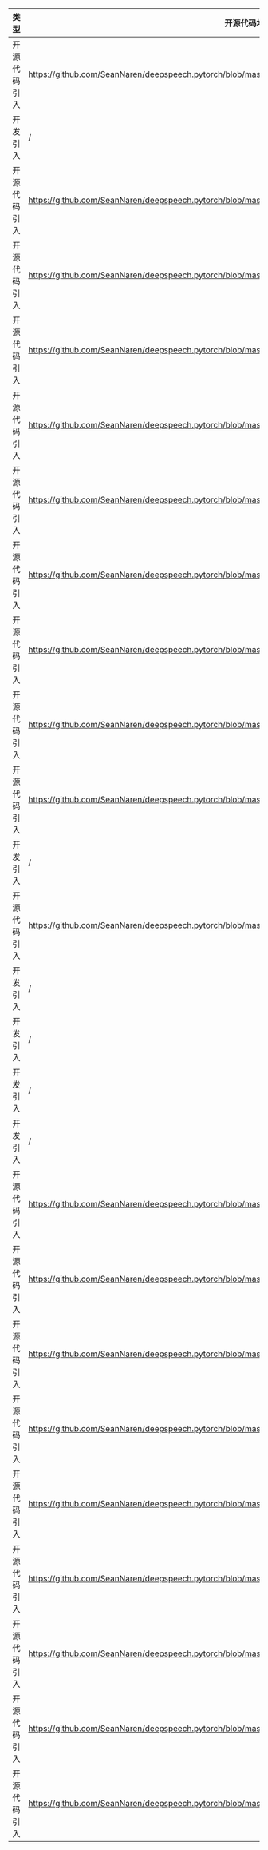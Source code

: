 | 类型     | 开源代码地址                                                       | 文件名                                          | 公网IP地址/公网URL地址/域名/邮箱地址 | 用途说明  |
|--------|--------------------------------------------------------------|----------------------------------------------|------------------------|-------|
| 开源代码引入 | https://github.com/SeanNaren/deepspeech.pytorch/blob/master/data/an4.py | deepspeech/data/an4.py | https://github.com/SeanNaren/deepspeech.pytorch/releases/download/V3.0/an4.tar.gz | 下载数据集 |
| 开发引入   | /                                                            | url.ini                                      | https://common-voice-data-download.s3.amazonaws.com/cv_corpus_v1.tar.gz | 下载数据集 |
| 开源代码引入 | https://github.com/SeanNaren/deepspeech.pytorch/blob/master/data/librispeech.py | deepspeech/data/librispeech.py | http://www.openslr.org/resources/12/train-clean-100.tar.gz | 下载数据集 |
| 开源代码引入 | https://github.com/SeanNaren/deepspeech.pytorch/blob/master/data/librispeech.py | deepspeech/data/librispeech.py | http://www.openslr.org/resources/12/train-clean-360.tar.gz | 下载数据集 |
| 开源代码引入 | https://github.com/SeanNaren/deepspeech.pytorch/blob/master/data/librispeech.py | deepspeech/data/librispeech.py | http://www.openslr.org/resources/12/train-other-500.tar.gz | 下载数据集 |
| 开源代码引入 | https://github.com/SeanNaren/deepspeech.pytorch/blob/master/data/librispeech.py | deepspeech/data/librispeech.py | http://www.openslr.org/resources/12/dev-clean.tar.gz | 下载数据集 |
| 开源代码引入 | https://github.com/SeanNaren/deepspeech.pytorch/blob/master/data/librispeech.py | deepspeech/data/librispeech.py | http://www.openslr.org/resources/12/dev-other.tar.gz | 下载数据集 |
| 开源代码引入 | https://github.com/SeanNaren/deepspeech.pytorch/blob/master/data/librispeech.py | deepspeech/data/librispeech.py | http://www.openslr.org/resources/12/test-clean.tar.gz | 下载数据集 |
| 开源代码引入 | https://github.com/SeanNaren/deepspeech.pytorch/blob/master/data/librispeech.py | deepspeech/data/librispeech.py | http://www.openslr.org/resources/12/test-other.tar.gz | 下载数据集 |
| 开源代码引入 | https://github.com/SeanNaren/deepspeech.pytorch/blob/master/data/ted.py | deepspeech/data/ted.py | http://www.openslr.org/resources/19/TEDLIUM_release2.tar.gz | 下载数据集 |
| 开源代码引入 | https://github.com/SeanNaren/deepspeech.pytorch/blob/master/data/voxforge.py | deepspeech/data/voxforge.py | http://www.repository.voxforge1.org/downloads/SpeechCorpus/Trunk/Audio/Main/16kHz_16bit/ | 下载数据集 |
| 开发引入 | /                                                            | url.ini | https://github.com/SeanNaren/warp-ctc.git | 下载三方库 |
| 开源代码引入 | https://github.com/SeanNaren/deepspeech.pytorch/blob/master/Dockerfile | deepspeech/Dockerfile | https://github.com/parlance/ctcdecode.git | 下载三方库 |
| 开发引入 | /                                                            | url.ini | https://github.com/NVIDIA/apex.git | 下载三方库 |
| 开发引入 | /                                                            | url.ini | https://github.com/SeanNaren/deepspeech.pytorch/releases/latest/download/an4_pretrained_v2.pth | 下载权重文件 |
| 开发引入 | /                                                            | url.ini | https://github.com/SeanNaren/deepspeech.pytorch/releases/latest/download/librispeech_pretrained_v2.pth | 下载权重文件 |
| 开发引入 | /                                                            | url.ini | https://github.com/SeanNaren/deepspeech.pytorch/releases/latest/download/ted_pretrained_v2.pth | 下载权重文件 |
| 开源代码引入 | https://github.com/SeanNaren/deepspeech.pytorch/blob/master/tests/pretrained_smoke_test.py | deepspeech/tests/pretrained_smoke_test.py | http://www.openslr.org/resources/11/3-gram.pruned.3e-7.arpa.gz | 下载数据集 |
| 开源代码引入 | https://github.com/SeanNaren/deepspeech.pytorch/blob/master/deepspeech_pytorch/loader/sparse_image_warp.py | deepspeech/deepspeech_pytorch/loader/spec_augment.py | https://arxiv.org/pdf/1904.08779.pdf | 参考论文地址公网来源说明 |
| 开源代码引入 | https://github.com/SeanNaren/deepspeech.pytorch/blob/master/deepspeech_pytorch/loader/sparse_image_warp.py | deepspeech/deepspeech_pytorch/loader/sparse_image_warp.py | https://en.wikipedia.org/wiki/Polyharmonic_spline | Polyharmonic_spline在en.wikipedia.org网页的公网来源说明 |
| 开源代码引入 | https://github.com/SeanNaren/deepspeech.pytorch/blob/master/deepspeech_pytorch/loader/sparse_image_warp.py | deepspeech/deepspeech_pytorch/loader/sparse_image_warp.py | https://en.wikipedia.org/wiki/Polyharmonic_spline | Polyharmonic_spline在en.wikipedia.org网页的公网来源说明 | 
| 开源代码引入 | https://github.com/SeanNaren/deepspeech.pytorch/blob/master/deepspeech_pytorch/loader/data_loader.py | deepspeech/deepspeech_pytorch/loader/data_loader.py | https://github.com/willfrey/audio/blob/master/torchaudio/transforms.py | transforms.py在github.com/willfrey上的公网来源说明 | 
| 开源代码引入 | https://github.com/SeanNaren/deepspeech.pytorch/blob/master/deepspeech_pytorch/configs/train_config.py | deepspeech/deepspeech_pytorch/configs/train_config.py | https://github.com/willfrey/audio/blob/master/torchaudio/transforms.py | transforms.py在github.com/willfrey上的公网来源说明 |
| 开源代码引入 | https://github.com/SeanNaren/deepspeech.pytorch/blob/master/deepspeech_pytorch/bidirectional_lstm.py | deepspeech/deepspeech_pytorch/bidirectional_lstm.py | https://ieeexplore.ieee.org/document/650093 | ieeexplore.ieee.org公网来源说明 |
| 开源代码引入 | https://github.com/SeanNaren/deepspeech.pytorch/blob/master/deepspeech_pytorch/data/an4.py | deepspeech/deepspeech_pytorch/data/an4.py | http://www.speech.cs.cmu.edu/databases/an4/an4_raw.bigendian.tar.gz | 下载数据集 |
| 开源代码引入 | https://github.com/SeanNaren/deepspeech.pytorch/blob/master/deepspeech_pytorch/benchmark.py | deepspeech/deepspeech_pytorch/benchmark.py | https://nvidia.github.io/apex/amp.html for more information | nvidia.github.io信息引用的公网来源说明 |